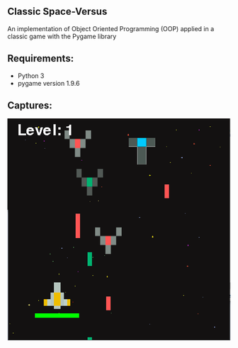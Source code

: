 ## Classic Space-Versus

An implementation of Object Oriented Programming (OOP) applied in a classic game with the Pygame library

## Requirements:
- Python 3
- pygame version 1.9.6

## Captures:
![github-small](https://github.com/TheLast20/Pygame_Space-Versus/blob/master/capture/Game%20Screen.png?raw=true)
